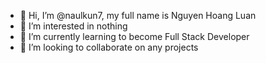 - 👋 Hi, I’m @naulkun7, my full name is Nguyen Hoang Luan
- 👀 I’m interested in nothing
- 🌱 I’m currently learning to become Full Stack Developer 
- 💞️ I’m looking to collaborate on any projects
<!---
naulkun7/naulkun7 is a ✨ special ✨ repository because its `README.md` (this file) appears on your GitHub profile.
You can click the Preview link to take a look at your changes.
--->
